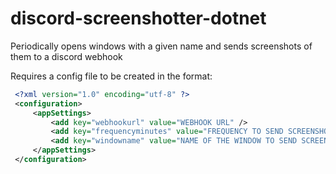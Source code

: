 ﻿# discord-screenshotter-dotnet
Periodically opens windows with a given name and sends screenshots of them to a discord webhook

Requires a config file to be created in the format:
   ```xml
    <?xml version="1.0" encoding="utf-8" ?>
    <configuration>
        <appSettings>
            <add key="webhookurl" value="WEBHOOK URL" />
            <add key="frequencyminutes" value="FREQUENCY TO SEND SCREENSHOTS IN MINUTES" />
            <add key="windowname" value="NAME OF THE WINDOW TO SEND SCREENSHOTS OF" />
        </appSettings>
    </configuration>
